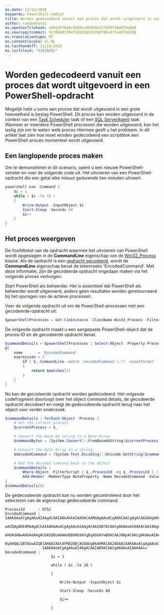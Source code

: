 ```yaml
---
ms.date: 11/13/2018
keywords: PowerShell-cmdlet
title: Worden gedecodeerd vanuit een proces dat wordt uitgevoerd in een PowerShell-opdracht
author: randomnote1
ms.openlocfilehash: a0602070a8c5b60ce0bb09e227690f48d970a868
ms.sourcegitcommit: 91786b03704fbd2d185f674df0bc67faddfb6288
ms.translationtype: MT
ms.contentlocale: nl-NL
ms.lasthandoff: 11/14/2018
ms.locfileid: "51619251"
---
```

# <a name="decode-a-powershell-command-from-a-running-process"></a>Worden gedecodeerd vanuit een proces dat wordt uitgevoerd in een PowerShell-opdracht

Mogelijk hebt u soms een proces dat wordt uitgevoerd in een grote hoeveelheid is beslag PowerShell.
Dit proces kan worden uitgevoerd in de context van een [Task Scheduler][] taak of een [SQL ServerAgent][] taak. Wanneer er meerdere PowerShell processen die worden uitgevoerd, kan het lastig zijn om te weten welk proces Hiermee geeft u het probleem. In dit artikel laat zien hoe moet worden gedecodeerd een scriptblok een PowerShell-proces momenteel wordt uitgevoerd.

## <a name="create-a-long-running-process"></a>Een langlopende proces maken

Om te demonstreren in dit scenario, opent u een nieuwe PowerShell-venster en voer de volgende code uit. Het uitvoeren van een PowerShell-opdracht die een getal elke minuut gedurende tien minuten uitvoert.

```powershell
powershell.exe -Command {
    $i = 1
    while ( $i -le 10 )
    {
        Write-Output -InputObject $i
        Start-Sleep -Seconds 60
        $i++
    }
}
```

## <a name="view-the-process"></a>Het proces weergeven

De hoofdtekst van de opdracht waarmee het uitvoeren van PowerShell wordt opgeslagen in de **CommandLine** eigenschap van de [Win32_Process][] klasse. Als de opdracht is een [opdracht gecodeerd][], wordt de **CommandLine** eigenschap bevat de tekenreeks 'EncodedCommand'. Met deze informatie, zijn de gecodeerde opdracht ongedaan maken via het volgende proces verborgen.

Start PowerShell als beheerder. Het is essentieel dat PowerShell als beheerder wordt uitgevoerd, anders geen resultaten worden geretourneerd bij het opvragen van de actieve processen.

Voer de volgende opdracht uit om de PowerShell-processen met een gecodeerde-opdracht uit:

```powershell
$powerShellProcesses = Get-CimInstance -ClassName Win32_Process -Filter 'CommandLine LIKE "%EncodedCommand%"'
```

De volgende opdracht maakt u een aangepaste PowerShell-object dat de proces-ID en de gecodeerde opdracht bevat.

```powershell
$commandDetails = $powerShellProcesses | Select-Object -Property ProcessId,
@{
    name       = 'EncodedCommand'
    expression = {
        if ( $_.CommandLine -match 'encodedCommand (.*) -inputFormat' )
        {
            return $matches[1]
        }
    }
}
```

Nu kan de gecodeerde opdracht worden gedecodeerd. Het volgende codefragment doorloopt over het object command details, de gecodeerde opdracht decodeert en voegt de gedecodeerde opdracht terug naar het object voor verder onderzoek.

```powershell
$commandDetails | ForEach-Object -Process {
    # Get the current process
    $currentProcess = $_

    # Convert the Base 64 string to a Byte Array
    $commandBytes = [System.Convert]::FromBase64String($currentProcess.EncodedCommand)

    # Convert the Byte Array to a string
    $decodedCommand = [System.Text.Encoding]::Unicode.GetString($commandBytes)

    # Add the decoded command back to the object
    $commandDetails |
        Where-Object -FilterScript { $_.ProcessId -eq $_.ProcessId } |
        Add-Member -MemberType NoteProperty -Name DecodedCommand -Value $decodedCommand
}
$commandDetails[0]
```

De gedecodeerde opdracht kan nu worden gecontroleerd door het selecteren van de eigenschap gedecodeerde command.

```output
ProcessId      : 8752
EncodedCommand : IAAKAAoACgAgAAoAIAAgACAAIAAkAGkAIAA9ACAAMQAgAAoACgAKACAACgAgACAAIAAgAHcAaABpAGwAZQAgACgAIAAkAGkAIAAtAG
                 wAZQAgADEAMAAgACkAIAAKAAoACgAgAAoAIAAgACAAIAB7ACAACgAKAAoAIAAKACAAIAAgACAAIAAgACAAIABXAHIAaQB0AGUALQBP
                 AHUAdABwAHUAdAAgAC0ASQBuAHAAdQB0AE8AYgBqAGUAYwB0ACAAJABpACAACgAKAAoAIAAKACAAIAAgACAAIAAgACAAIABTAHQAYQ
                 ByAHQALQBTAGwAZQBlAHAAIAAtAFMAZQBjAG8AbgBkAHMAIAA2ADAAIAAKAAoACgAgAAoAIAAgACAAIAAgACAAIAAgACQAaQArACsA
                 IAAKAAoACgAgAAoAIAAgACAAIAB9ACAACgAKAAoAIAAKAA==
DecodedCommand :
                     $i = 1

                     while ( $i -le 10 )

                     {

                         Write-Output -InputObject $i

                         Start-Sleep -Seconds 60

                         $i++

                     }
```

[Task Scheduler]: /windows/desktop/TaskSchd/task-scheduler-start-page
[SQL ServerAgent]: /sql/ssms/agent/sql-server-agent
[Win32_Process]: /windows/desktop/CIMWin32Prov/win32-process
[opdracht gecodeerd]: /powershell/scripting/core-powershell/console/powershell.exe-command-line-help#-encodedcommand-
